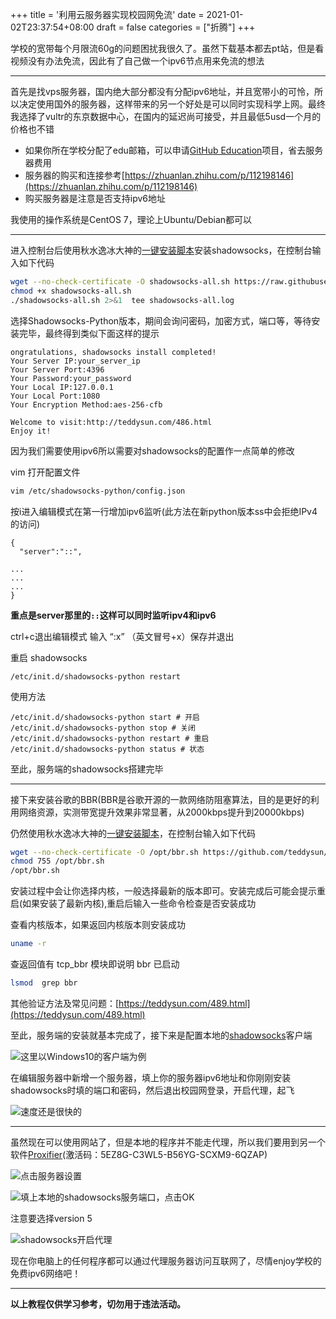+++
title = '利用云服务器实现校园网免流'
date = 2021-01-02T23:37:54+08:00
draft = false
categories = ["折腾"]
+++

学校的宽带每个月限流60g的问题困扰我很久了。虽然下载基本都去pt站，但是看视频没有办法免流，因此有了自己做一个ipv6节点用来免流的想法

* * *

首先是找vps服务器，国内绝大部分都没有分配ipv6地址，并且宽带小的可怜，所以决定使用国外的服务器，这样带来的另一个好处是可以同时实现科学上网。最终我选择了vultr的东京数据中心，在国内的延迟尚可接受，并且最低5usd一个月的价格也不错

*   如果你所在学校分配了edu邮箱，可以申请[GitHub Education](https://education.github.com/)项目，省去服务器费用
*   服务器的购买和连接参考[https://zhuanlan.zhihu.com/p/112198146](https://zhuanlan.zhihu.com/p/112198146)
*   购买服务器是注意是否支持ipv6地址

我使用的操作系统是CentOS 7，理论上Ubuntu/Debian都可以

* * *

进入控制台后使用秋水逸冰大神的[一键安装脚本](https://teddysun.com/486.html)安装shadowsocks，在控制台输入如下代码

```bash
wget --no-check-certificate -O shadowsocks-all.sh https://raw.githubusercontent.com/teddysun/shadowsocks_install/master/shadowsocks-all.sh
chmod +x shadowsocks-all.sh
./shadowsocks-all.sh 2>&1  tee shadowsocks-all.log
```

选择Shadowsocks-Python版本，期间会询问密码，加密方式，端口等，等待安装完毕，最终得到类似下面这样的提示

```
ongratulations, shadowsocks install completed!
Your Server IP:your_server_ip
Your Server Port:4396
Your Password:your_password
Your Local IP:127.0.0.1
Your Local Port:1080
Your Encryption Method:aes-256-cfb

Welcome to visit:http://teddysun.com/486.html
Enjoy it!
```

因为我们需要使用ipv6所以需要对shadowsocks的配置作一点简单的修改

vim 打开配置文件

```bash
vim /etc/shadowsocks-python/config.json
```

按i进入编辑模式在第一行增加ipv6监听(此方法在新python版本ss中会拒绝IPv4的访问)

```
{
  "server":"::",

...
...
...
}
```

**重点是server那里的`::`这样可以同时监听ipv4和ipv6**

ctrl+c退出编辑模式 输入 “:x” （英文冒号+x）保存并退出

重启 shadowsocks

```
/etc/init.d/shadowsocks-python restart
```

使用方法

```
/etc/init.d/shadowsocks-python start # 开启
/etc/init.d/shadowsocks-python stop # 关闭
/etc/init.d/shadowsocks-python restart # 重启
/etc/init.d/shadowsocks-python status # 状态
```

至此，服务端的shadowsocks搭建完毕

* * *

接下来安装谷歌的BBR(BBR是谷歌开源的一款网络防阻塞算法，目的是更好的利用网络资源，实测带宽提升效果非常显著，从2000kbps提升到20000kbps)

仍然使用秋水逸冰大神的[一键安装脚本](https://github.com/teddysun/across)，在控制台输入如下代码

```bash
wget --no-check-certificate -O /opt/bbr.sh https://github.com/teddysun/across/raw/master/bbr.sh
chmod 755 /opt/bbr.sh
/opt/bbr.sh
```

安装过程中会让你选择内核，一般选择最新的版本即可。安装完成后可能会提示重启(如果安装了最新内核),重启后输入一些命令检查是否安装成功

查看内核版本，如果返回内核版本则安装成功

```bash
uname -r
```

查返回值有 tcp\_bbr 模块即说明 bbr 已启动

```bash
lsmod  grep bbr
```

其他验证方法及常见问题：[https://teddysun.com/489.html](https://teddysun.com/489.html)

至此，服务端的安装就基本完成了，接下来是配置本地的[shadowsocks](https://shadowsocks.org/en/download/clients.html)客户端



![这里以Windows10的客户端为例](https://cdn.jsdelivr.net/gh/aahowe/image@main/v610.jpeg)

在编辑服务器中新增一个服务器，填上你的服务器ipv6地址和你刚刚安装shadowsocks时填的端口和密码，然后退出校园网登录，开启代理，起飞

![速度还是很快的](https://cdn.jsdelivr.net/gh/aahowe/image@main/v69.jpeg)

* * *

虽然现在可以使用网站了，但是本地的程序并不能走代理，所以我们要用到另一个软件[Proxifier](https://www.proxifier.com/)(激活码：5EZ8G-C3WL5-B56YG-SCXM9-6QZAP)

![点击服务器设置](https://cdn.jsdelivr.net/gh/aahowe/image@main/v61.jpeg)

![填上本地的shadowsocks服务端口，点击OK](https://cdn.jsdelivr.net/gh/aahowe/image@main/v62.jpeg)

注意要选择version 5

![shadowsocks开启代理](https://cdn.jsdelivr.net/gh/aahowe/image@main/v611.png)

现在你电脑上的任何程序都可以通过代理服务器访问互联网了，尽情enjoy学校的免费ipv6网络吧！

* * *

**以上教程仅供学习参考，切勿用于违法活动。**
